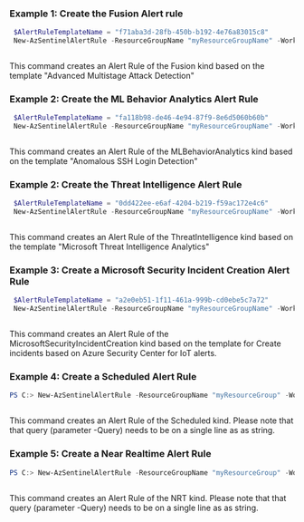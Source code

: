 ### Example 1: Create the Fusion Alert rule
```powershell
 $AlertRuleTemplateName = "f71aba3d-28fb-450b-b192-4e76a83015c8"
 New-AzSentinelAlertRule -ResourceGroupName "myResourceGroupName" -WorkspaceName "myWorkspaceName" -Kind Fusion -Enabled -AlertRuleTemplateName $AlertRuleTemplateName
```
```output
```

This command creates an Alert Rule of the Fusion kind based on the template "Advanced Multistage Attack Detection"

### Example 2: Create the ML Behavior Analytics Alert Rule
```powershell
 $AlertRuleTemplateName = "fa118b98-de46-4e94-87f9-8e6d5060b60b"
 New-AzSentinelAlertRule -ResourceGroupName "myResourceGroupName" -WorkspaceName "myWorkspaceName" -Kind MLBehaviorAnalytics -Enabled -AlertRuleTemplateName $AlertRuleTemplateName
```
```output
```

This command creates an Alert Rule of the MLBehaviorAnalytics kind based on the template "Anomalous SSH Login Detection"

### Example 2: Create the Threat Intelligence Alert Rule
```powershell
 $AlertRuleTemplateName = "0dd422ee-e6af-4204-b219-f59ac172e4c6"
 New-AzSentinelAlertRule -ResourceGroupName "myResourceGroupName" -WorkspaceName "myWorkspaceName" -Kind ThreatIntelligence -Enabled -AlertRuleTemplateName $AlertRuleTemplateName
```
```output
```

This command creates an Alert Rule of the ThreatIntelligence kind based on the template "Microsoft Threat Intelligence Analytics"

### Example 3: Create a Microsoft Security Incident Creation Alert Rule
```powershell
 $AlertRuleTemplateName = "a2e0eb51-1f11-461a-999b-cd0ebe5c7a72"
 New-AzSentinelAlertRule -ResourceGroupName "myResourceGroupName" -WorkspaceName "myWorkspaceName" -Kind MicrosoftSecurityIncidentCreation -Enabled -AlertRuleTemplateName $AlertRuleTemplateName -DisplayName "Create incidents based on Microsoft Defender for IoT" -ProductFilter "Azure Security Center for IoT"
```
```output

```

This command creates an Alert Rule of the MicrosoftSecurityIncidentCreation kind based on the template for Create incidents based on Azure Security Center for IoT alerts.

### Example 4: Create a Scheduled Alert Rule
```powershell
PS C:> New-AzSentinelAlertRule -ResourceGroupName "myResourceGroup" -WorkspaceName "myWorkspaceName" -Kind Scheduled -Enabled -DisplayName "Powershell Exection Alert (Several Times per Hour)" -Severity Low -Query "SecurityEvent | where EventId == 4688" -QueryFrequency (New-TimeSpan -Hours 1) -QueryPeriod (New-TimeSpan -Hours 1) -TriggerThreshold 10
```
```output
```

This command creates an Alert Rule of the Scheduled kind. Please note that that query (parameter -Query) needs to be on a single line as as string.

### Example 5: Create a Near Realtime Alert Rule
```powershell
PS C:> New-AzSentinelAlertRule -ResourceGroupName "myResourceGroup" -WorkspaceName "myWorkspaceName" -Kind NRT -Enabled -DisplayName "Break glass account accessed" -Severity High -Query "let Break_Glass_Account = _GetWatchlist('break_glass_account')\n|project UPN;\nSigninLogs\n| where UserPrincipalName in (Break_Glass_Account)"
```
```output
```

This command creates an Alert Rule of the NRT kind. Please note that that query (parameter -Query) needs to be on a single line as as string.
